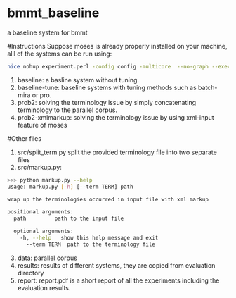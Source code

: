 bmmt_baseline
=============

a baseline system for bmmt

#Instructions
Suppose moses is already properly installed on your machine, alll of the systems can be run using:
```bash
nice nohup experiment.perl -config config -multicore  --no-graph --exec &> log &
```

1. baseline: a basline system without tuning.
2. baseline-tune: baseline systems with tuning methods such as batch-mira or pro.
3. prob2: solving the terminology issue by simply concatenating terminology to the parallel corpus.
4. prob2-xmlmarkup: solving the terminology issue by using xml-input feature of moses

#Other files
1. src/split_term.py split the provided terminology file into two separate files
2. src/markup.py:
```bash
>>> python markup.py --help
usage: markup.py [-h] [--term TERM] path

wrap up the terminologies occurred in input file with xml markup

positional arguments:
  path         path to the input file

  optional arguments:
    -h, --help   show this help message and exit
      --term TERM  path to the terminology file

```
3. data: parallel corpus
4. results: results of different systems, they are copied from evaluation directory
5. report: report.pdf is a short report of all the experiments including the evaluation results.
